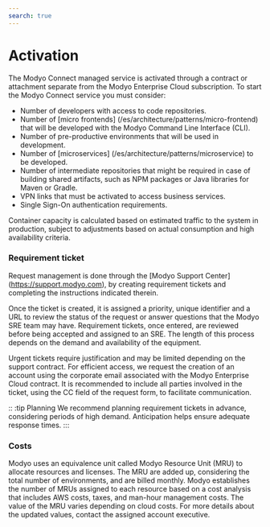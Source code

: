 ```yaml
---
search: true
---
```


# Activation

The Modyo Connect managed service is activated through a contract or attachment separate from the Modyo Enterprise Cloud subscription. To start the Modyo Connect service you must consider:

- Number of developers with access to code repositories.
- Number of [micro frontends] (/es/architecture/patterns/micro-frontend) that will be developed with the Modyo Command Line Interface (CLI).
- Number of pre-productive environments that will be used in development.
- Number of [microservices] (/es/architecture/patterns/microservice) to be developed.
- Number of intermediate repositories that might be required in case of building shared artifacts, such as NPM packages or Java libraries for Maven or Gradle.
- VPN links that must be activated to access business services.
- Single Sign-On authentication requirements.

Container capacity is calculated based on estimated traffic to the system in production, subject to adjustments based on actual consumption and high availability criteria.

### Requirement ticket

Request management is done through the [Modyo Support Center] (https://support.modyo.com), by creating requirement tickets and completing the instructions indicated therein.

Once the ticket is created, it is assigned a priority, unique identifier and a URL to review the status of the request or answer questions that the Modyo SRE team may have.
Requirement tickets, once entered, are reviewed before being accepted and assigned to an SRE. The length of this process depends on the demand and availability of the equipment.

Urgent tickets require justification and may be limited depending on the support contract.
For efficient access, we request the creation of an account using the corporate email associated with the Modyo Enterprise Cloud contract. It is recommended to include all parties involved in the ticket, using the CC field of the request form, to facilitate communication.


:: :tip Planning
We recommend planning requirement tickets in advance, considering periods of high demand. Anticipation helps ensure adequate response times.
:::

### Costs

Modyo uses an equivalence unit called Modyo Resource Unit (MRU) to allocate resources and licenses. The MRU are added up, considering the total number of environments, and are billed monthly. Modyo establishes the number of MRUs assigned to each resource based on a cost analysis that includes AWS costs, taxes, and man-hour management costs. The value of the MRU varies depending on cloud costs. For more details about the updated values, contact the assigned account executive.
